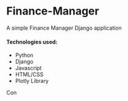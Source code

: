 # Finance-Manager
A simple Finance Manager Django application 

#### Technologies used:
- Python
- Django
- Javascript
- HTML/CSS
- Plotly Library

Con
